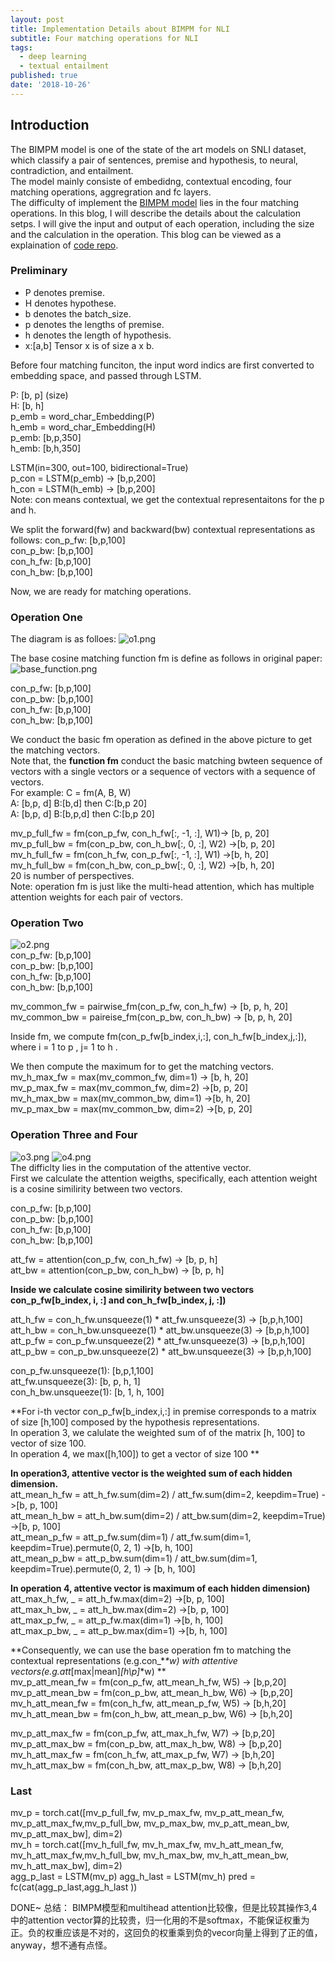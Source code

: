 ```yaml
---
layout: post
title: Implementation Details about BIMPM for NLI
subtitle: Four matching operations for NLI
tags:
  - deep learning
  - textual entailment
published: true
date: '2018-10-26'
---
```


## Introduction
The BIMPM model is one of the state of the art models on SNLI dataset,
which classify a pair of sentences, premise and hypothesis, to neural, contradiction, and entailment.   
The model mainly consiste of embedidng, contextual encoding, four matching operations, aggregration and fc layers.  
The difficulty of implement the [BIMPM model](https://arxiv.org/abs/1702.03814) lies in the four matching operations. 
In this blog, I will describe the details about the calculation setps. I will give the input and output of each operation, including the size and the calculation in the operation. This blog can be viewed as a explaination of [code repo](https://github.com/galsang/BIMPM-pytorch).

### Preliminary
- P denotes premise.  
- H denotes hypothese.  
- b denotes the batch_size.  
- p denotes the lengths of premise.     
- h denotes the length of hypothesis.  
- x:[a,b] Tensor x is of size a x b.  


Before four matching funciton, the input word indics are first converted to embedding space, and passed through LSTM.

P: [b, p] (size)  
H: [b, h]  
p_emb = word_char_Embedding(P)  
h_emb = word_char_Embedding(H)  
p_emb: [b,p,350]  
h_emb: [b,h,350]  

LSTM(in=300, out=100, bidirectional=True)    
p_con = LSTM(p_emb) -> [b,p,200]  
h_con = LSTM(h_emb) -> [b,p,200]   
Note: con means contextual, we get the contextual representaitons for the p and h.

We split the forward(fw) and backward(bw) contextual representations as follows:
con_p_fw: [b,p,100]  
con_p_bw: [b,p,100]  
con_h_fw: [b,p,100]  
con_h_bw: [b,p,100]  

Now, we are ready for matching operations. 

### Operation One

The diagram is as folloes:
![o1.png]({{site.baseurl}}/img/o1.png)  

The base cosine matching function fm is define as follows in original paper:
![base_function.png]({{site.baseurl}}/img/base_function.png)  

con_p_fw: [b,p,100]   
con_p_bw: [b,p,100]     
con_h_fw: [b,p,100]    
con_h_bw: [b,p,100]   

We conduct the basic fm operation as defined in the above picture to get the matching vectors.  
Note that, the **function fm** conduct the basic matching bwteen sequence of vectors with a single vectors or a sequence of vectors with a sequence of vectors.  
For example:  C =   fm(A, B, W)  
A: [b,p, d] B:[b,d] then C:[b,p 20]  
A: [b,p, d] B:[b,p,d] then C:[b,p 20]  

mv_p_full_fw = fm(con_p_fw, con_h_fw[:, -1, :], W1)-> [b, p, 20]     
mv_p_full_bw = fm(con_p_bw, con_h_bw[:, 0, :], W2) ->[b, p, 20]     
mv_h_full_fw = fm(con_h_fw, con_p_fw[:, -1, :], W1) ->[b, h, 20]     
mv_h_full_bw = fm(con_h_bw, con_p_bw[:, 0, :], W2) ->[b, h, 20]     
20 is number of perspectives.   
Note: operation fm is just like the multi-head attention, which has multiple attention weights for each pair of vectors.  



### Operation Two
![o2.png]({{site.baseurl}}/img/o2.png)  
con_p_fw: [b,p,100]  
con_p_bw: [b,p,100]  
con_h_fw: [b,p,100]  
con_h_bw: [b,p,100]   

mv_common_fw = pairwise_fm(con_p_fw, con_h_fw)   ->  [b, p, h, 20]   
mv_common_bw = paireise_fm(con_p_bw, con_h_bw)   ->  [b, p, h, 20]   

Inside fm, we compute fm(con_p_fw[b_index,i,:], con_h_fw[b_index,j,:]), where i = 1 to p , j= 1 to h .

We then compute the maximum for to get the matching vectors.     
mv_h_max_fw = max(mv_common_fw, dim=1) -> [b, h, 20]     
mv_p_max_fw = max(mv_common_fw, dim=2) ->[b, p, 20]   
mv_h_max_bw = max(mv_common_bw, dim=1)  ->[b, h, 20]    
mv_p_max_bw = max(mv_common_bw, dim=2)  ->[b, p, 20]  


### Operation Three  and Four
![o3.png]({{site.baseurl}}/img/o3.png)
![o4.png]({{site.baseurl}}/img/o4.png)  
The difficlty lies in the computation of the attentive vector.  
First we calculate the attention weigths, specifically, each attention weight is a cosine similirity between two vectors.  

con_p_fw: [b,p,100]  
con_p_bw: [b,p,100]  
con_h_fw: [b,p,100]  
con_h_bw: [b,p,100]   

att_fw = attention(con_p_fw, con_h_fw) -> [b, p, h]  
att_bw = attention(con_p_bw, con_h_bw)  ->  [b, p, h]    

**Inside we calculate cosine similirity between two vectors con_p_fw[b_index, i, :] and con_h_fw[b_index, j, :])**

att_h_fw = con_h_fw.unsqueeze(1) * att_fw.unsqueeze(3)  -> [b,p,h,100]  
att_h_bw = con_h_bw.unsqueeze(1) * att_bw.unsqueeze(3)  -> [b,p,h,100]  
att_p_fw = con_p_fw.unsqueeze(2) * att_fw.unsqueeze(3)  -> [b,p,h,100]  
att_p_bw = con_p_bw.unsqueeze(2) * att_bw.unsqueeze(3)  -> [b,p,h,100]

con_p_fw.unsqueeze(1): [b,p,1,100]   
att_fw.unsqueeze(3): [b, p, h, 1]  
con_h_bw.unsqueeze(1): [b, 1, h, 100]

**For i-th vector con_p_fw[b_index,i,:] in premise corresponds to a matrix of size [h,100] composed by the hypothesis representations.   
In operation 3, we calulate the weighted sum of of the matrix [h, 100] to vector of size 100.   
In operation 4, we max([h,100]) to get a vector of size 100 **   

**In operation3, attentive vector is the weighted sum of each hidden dimension.**     
att_mean_h_fw = att_h_fw.sum(dim=2) / att_fw.sum(dim=2, keepdim=True)     ->[b, p, 100]  
att_mean_h_bw = att_h_bw.sum(dim=2) / att_bw.sum(dim=2, keepdim=True)     ->[b, p, 100]  
att_mean_p_fw = att_p_fw.sum(dim=1) / att_fw.sum(dim=1, keepdim=True).permute(0, 2, 1)    ->[b, h, 100]  
att_mean_p_bw = att_p_bw.sum(dim=1) / att_bw.sum(dim=1, keepdim=True).permute(0, 2, 1)    -> [b, h, 100]   


**In operation 4, attentive vector is maximum of each hidden dimension)**    
att_max_h_fw, _ = att_h_fw.max(dim=2)   ->[b, p, 100]  
att_max_h_bw, _ = att_h_bw.max(dim=2)    ->[b, p, 100]  
att_max_p_fw, _ = att_p_fw.max(dim=1)   ->[b, h, 100]  
att_max_p_bw, _ = att_p_bw.max(dim=1)    ->[b, h, 100]  

**Consequently, we can use the base operation fm to matching the contextual representations (e.g.con_*_*w) with attentive vectors(e.g.att_[max|mean]_[h\p]_*w)  **     
mv_p_att_mean_fw = fm(con_p_fw, att_mean_h_fw, W5)  -> [b,p,20]  
mv_p_att_mean_bw = fm(con_p_bw, att_mean_h_bw, W6) -> [b,p,20]  
mv_h_att_mean_fw = fm(con_h_fw, att_mean_p_fw, W5)  -> [b,h,20]    
mv_h_att_mean_bw = fm(con_h_bw, att_mean_p_bw, W6)  -> [b,h,20]  

mv_p_att_max_fw = fm(con_p_fw, att_max_h_fw, W7)  -> [b,p,20]   
mv_p_att_max_bw = fm(con_p_bw, att_max_h_bw, W8)  -> [b,p,20]  
mv_h_att_max_fw = fm(con_h_fw, att_max_p_fw, W7)  -> [b,h,20]  
mv_h_att_max_bw = fm(con_h_bw, att_max_p_bw, W8)  -> [b,h,20]  


### Last 

mv_p = torch.cat([mv_p_full_fw, mv_p_max_fw, mv_p_att_mean_fw, mv_p_att_max_fw,mv_p_full_bw, mv_p_max_bw, mv_p_att_mean_bw, mv_p_att_max_bw], dim=2)  
 mv_h = torch.cat([mv_h_full_fw, mv_h_max_fw, mv_h_att_mean_fw, mv_h_att_max_fw,mv_h_full_bw, mv_h_max_bw, mv_h_att_mean_bw, mv_h_att_max_bw], dim=2)  
 agg_p_last = LSTM(mv_p)
 agg_h_last = LSTM(mv_h)
pred = fc(cat(agg_p_last,agg_h_last ))

DONE~
总结： BIMPM模型和multihead attention比较像，但是比较其操作3,4中的attention vector算的比较贵，归一化用的不是softmax，不能保证权重为正。负的权重应该是不对的，这回负的权重乘到负的vecor向量上得到了正的值，anyway，想不通有点怪。
